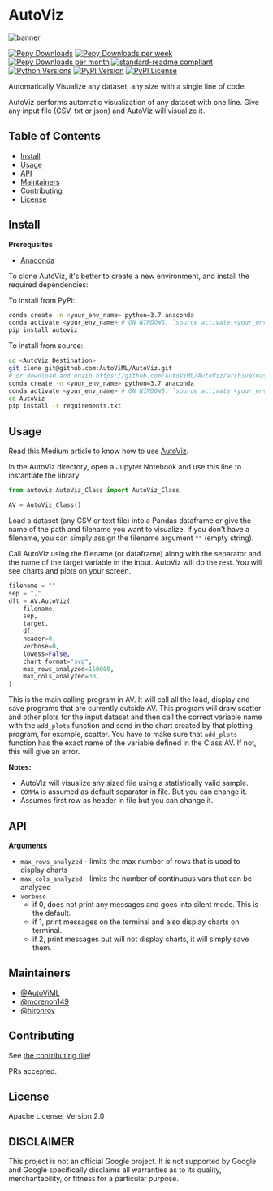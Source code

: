 # AutoViz

![banner](logo.png)

[![Pepy Downloads](https://pepy.tech/badge/autoviz)](https://pepy.tech/project/autoviz)
[![Pepy Downloads per week](https://pepy.tech/badge/autoviz/week)](https://pepy.tech/project/autoviz)
[![Pepy Downloads per month](https://pepy.tech/badge/autoviz/month)](https://pepy.tech/project/autoviz)
[![standard-readme compliant](https://img.shields.io/badge/standard--readme-OK-green.svg)](https://github.com/RichardLitt/standard-readme)
[![Python Versions](https://img.shields.io/pypi/pyversions/autoviz.svg)](https://pypi.org/project/autoviz)
[![PyPI Version](https://img.shields.io/pypi/v/autoviz.svg)](https://pypi.org/project/autoviz)
[![PyPI License](https://img.shields.io/pypi/l/autoviz.svg)](https://github.com/AutoViML/AutoViz/blob/master/LICENSE)

Automatically Visualize any dataset, any size with a single line of code.

AutoViz performs automatic visualization of any dataset with one line.
Give any input file (CSV, txt or json) and AutoViz will visualize it.

## Table of Contents

- [Install](#install)
- [Usage](#usage)
- [API](#api)
- [Maintainers](#maintainers)
- [Contributing](#contributing)
- [License](#license)

## Install

**Prerequsites**

- [Anaconda](https://docs.anaconda.com/anaconda/install/)

To clone AutoViz, it's better to create a new environment, and install the required dependencies:

To install from PyPi:

```sh
conda create -n <your_env_name> python=3.7 anaconda
conda activate <your_env_name> # ON WINDOWS: `source activate <your_env_name>`
pip install autoviz
```

To install from source:

```sh
cd <AutoViz_Destination>
git clone git@github.com:AutoViML/AutoViz.git
# or download and unzip https://github.com/AutoViML/AutoViz/archive/master.zip
conda create -n <your_env_name> python=3.7 anaconda
conda activate <your_env_name> # ON WINDOWS: `source activate <your_env_name>`
cd AutoViz
pip install -r requirements.txt
```

## Usage

Read this Medium article to know how to use [AutoViz](https://towardsdatascience.com/autoviz-a-new-tool-for-automated-visualization-ec9c1744a6ad).

In the AutoViz directory, open a Jupyter Notebook and use this line to instantiate the library

```py
from autoviz.AutoViz_Class import AutoViz_Class

AV = AutoViz_Class()
```

Load a dataset (any CSV or text file) into a Pandas dataframe or give the name of the path and filename you want to visualize.
If you don't have a filename, you can simply assign the filename argument `""` (empty string).

Call AutoViz using the filename (or dataframe) along with the separator and the name of the target variable in the input.
AutoViz will do the rest. You will see charts and plots on your screen.

```py
filename = ""
sep = ","
dft = AV.AutoViz(
    filename,
    sep,
    target,
    df,
    header=0,
    verbose=0,
    lowess=False,
    chart_format="svg",
    max_rows_analyzed=150000,
    max_cols_analyzed=30,
)
```

This is the main calling program in AV.
It will call all the load, display and save programs that are currently outside AV.
This program will draw scatter and other plots for the input dataset and then call the correct variable name with the `add_plots` function and send in the chart created by that plotting program, for example, scatter.
You have to make sure that `add_plots` function has the exact name of the variable defined in the Class AV.
If not, this will give an error.

**Notes:**

* AutoViz will visualize any sized file using a statistically valid sample.
* `COMMA` is assumed as default separator in file. But you can change it.
* Assumes first row as header in file but you can change it.

## API

**Arguments**

- `max_rows_analyzed` - limits the max number of rows that is used to display charts
- `max_cols_analyzed` - limits the number of continuous vars that can be analyzed
- `verbose`
  - if 0, does not print any messages and goes into silent mode. This is the default.
  - if 1, print messages on the terminal and also display charts on terminal.
  - if 2, print messages but will not display charts, it will simply save them.

## Maintainers

* [@AutoViML](https://github.com/AutoViML)
* [@morenoh149](https://github.com/morenoh149)
* [@hironroy](https://github.com/hironroy)

## Contributing

See [the contributing file](contributing.md)!

PRs accepted.

## License

Apache License, Version 2.0 

## DISCLAIMER
This project is not an official Google project. It is not supported by Google and Google specifically disclaims all warranties as to its quality, merchantability, or fitness for a particular purpose.


